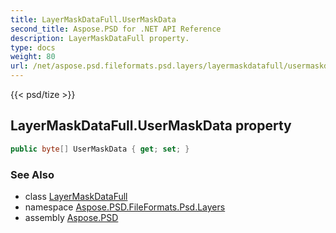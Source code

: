 ```yaml
---
title: LayerMaskDataFull.UserMaskData
second_title: Aspose.PSD for .NET API Reference
description: LayerMaskDataFull property. 
type: docs
weight: 80
url: /net/aspose.psd.fileformats.psd.layers/layermaskdatafull/usermaskdata/
---
```

{{< psd/tize >}}
## LayerMaskDataFull.UserMaskData property

```csharp
public byte[] UserMaskData { get; set; }
```

### See Also

* class [LayerMaskDataFull](../)
* namespace [Aspose.PSD.FileFormats.Psd.Layers](../../layermaskdatafull/)
* assembly [Aspose.PSD](../../../)


